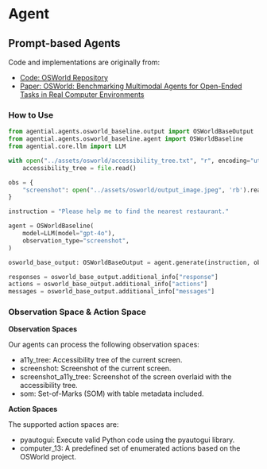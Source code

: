 # Agent
## Prompt-based Agents

Code and implementations are originally from:
- [Code: OSWorld Repository](https://github.com/xlang-ai/OSWorld/tree/main)
- [Paper: OSWorld: Benchmarking Multimodal Agents for Open-Ended Tasks in Real Computer Environments](https://arxiv.org/pdf/2404.07972)

### How to Use

```python
from agential.agents.osworld_baseline.output import OSWorldBaseOutput
from agential.agents.osworld_baseline.agent import OSWorldBaseline
from agential.core.llm import LLM

with open("../assets/osworld/accessibility_tree.txt", "r", encoding="utf-8") as file:
    accessibility_tree = file.read()

obs = {
    "screenshot": open("../assets/osworld/output_image.jpeg", 'rb').read(), "accessibility_tree": accessibility_tree
}

instruction = "Please help me to find the nearest restaurant."

agent = OSWorldBaseline(
    model=LLM(model="gpt-4o"),
    observation_type="screenshot",
)

osworld_base_output: OSWorldBaseOutput = agent.generate(instruction, obs)

responses = osworld_base_output.additional_info["response"]
actions = osworld_base_output.additional_info["actions"]
messages = osworld_base_output.additional_info["messages"]
```

### Observation Space & Action Space

**Observation Spaces**

Our agents can process the following observation spaces:

- a11y_tree: Accessibility tree of the current screen.
- screenshot: Screenshot of the current screen.
- screenshot_a11y_tree: Screenshot of the screen overlaid with the accessibility tree.
- som: Set-of-Marks (SOM) with table metadata included.

**Action Spaces**

The supported action spaces are:

- pyautogui: Execute valid Python code using the pyautogui library.
- computer_13: A predefined set of enumerated actions based on the OSWorld project.

